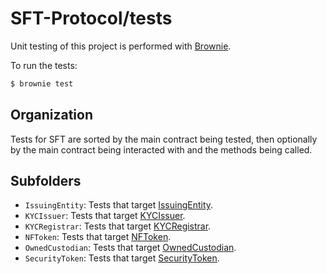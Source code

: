 # SFT-Protocol/tests

Unit testing of this project is performed with [Brownie](https://github.com/HyperLink-Technology/brownie).

To run the tests:

```bash
$ brownie test
```

## Organization

Tests for SFT are sorted by the main contract being tested, then optionally by the main contract being interacted with and the methods being called.

## Subfolders

* `IssuingEntity`: Tests that target [IssuingEntity](../contracts/IssuingEntity.sol).
* `KYCIssuer`: Tests that target [KYCIssuer](../contracts/KYCIssuer.sol).
* `KYCRegistrar`: Tests that target [KYCRegistrar](../contracts/KYCRegistrar.sol).
* `NFToken`: Tests that target [NFToken](../contracts/NFToken.sol).
* `OwnedCustodian`: Tests that target [OwnedCustodian](../contracts/custodians/OwnedCustodian.sol).
* `SecurityToken`: Tests that target [SecurityToken](../contracts/SecurityToken.sol).

